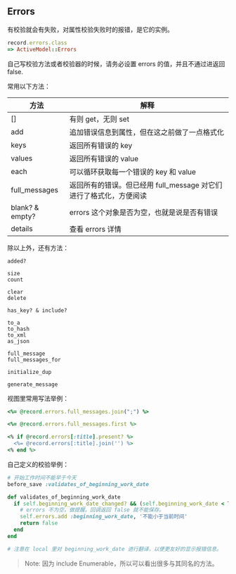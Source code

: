 ## Errors

有校验就会有失败，对属性校验失败时的报错，是它的实例。

```ruby
record.errors.class
=> ActiveModel::Errors
```

自己写校验方法或者校验器的时候，请务必设置 errors 的值，并且不通过进返回 false.

常用以下方法：

| 方法 | 解释 |
|--|--|
| [] | 有则 get，无则 set |
| add | 追加错误信息到属性，但在这之前做了一点格式化 |
|keys| 返回所有错误的 key |
|values| 返回所有错误的 value |
|each| 可以循环获取每一个错误的 key 和 value |
|full_messages| 返回所有的错误。但已经用 full_message 对它们进行了格式化，方便阅读 |
|blank? & empty?| errors 这个对象是否为空，也就是说是否有错误 |
| details | 查看 errors 详情 |

除以上外，还有方法：

```
added?

size
count

clear
delete

has_key? & include?

to_a
to_hash
to_xml
as_json

full_message
full_messages_for

initialize_dup

generate_message
```

视图里常用写法举例：

```ruby
<%= @record.errors.full_messages.join(";") %>

<%= @record.errors.full_messages.first %>
```

```ruby
<% if @record.errors[:title].present? %>
  <%= @record.errors[:title].join('') %>
<% end %>
```

自己定义的校验举例：

```ruby
# 开始工作时间不能早于今天
before_save :validates_of_beginning_work_date

def validates_of_beginning_work_date
  if self.beginning_work_date_changed? && (self.beginning_work_date < Time.now.beginning_of_day)
    # errors 不为空，做提醒。回调返回 false 就不能保存。
    self.errors.add :beginning_work_date, '不能小于当前时间'
    return false
  end
end

# 注意在 local 里对 beginning_work_date 进行翻译，以便更友好的显示报错信息。
```

> Note: 因为 include Enumerable，所以可以看出很多与其同名的方法。

